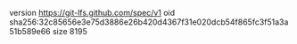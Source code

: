 version https://git-lfs.github.com/spec/v1
oid sha256:32c85656e3e75d3886e26b420d4367f31e020dcb54f865fc3f51a3a51b589e66
size 8195
